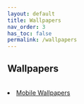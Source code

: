 ```yaml
---
layout: default
title: Wallpapers
nav_order: 3
has_toc: false
permalink: /wallpapers
---
```


<div class="container">
  <h2 class="text-delta">Wallpapers</h2>
</div>
<br />
<div class="card">
  <div class="container">
    <lu>
      <li class="text-delta"><a href="/wallpapers/mobile">Mobile Wallpapers</a></li>
      <!-- <li class="text-delta"><a href="/wallpapers/desktop">Desktop Wallpapers</a></li> -->
    </lu>
  </div>
</div>

